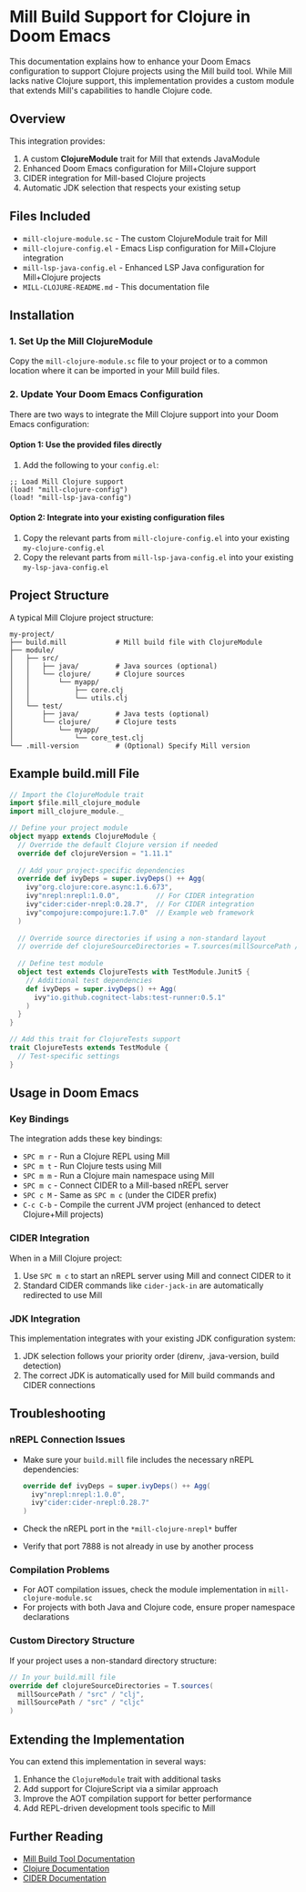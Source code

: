 # Mill Build Support for Clojure in Doom Emacs

This documentation explains how to enhance your Doom Emacs configuration to support Clojure projects using the Mill build tool. While Mill lacks native Clojure support, this implementation provides a custom module that extends Mill's capabilities to handle Clojure code.

## Overview

This integration provides:

1. A custom **ClojureModule** trait for Mill that extends JavaModule
2. Enhanced Doom Emacs configuration for Mill+Clojure support
3. CIDER integration for Mill-based Clojure projects
4. Automatic JDK selection that respects your existing setup

## Files Included

- `mill-clojure-module.sc` - The custom ClojureModule trait for Mill
- `mill-clojure-config.el` - Emacs Lisp configuration for Mill+Clojure integration
- `mill-lsp-java-config.el` - Enhanced LSP Java configuration for Mill+Clojure projects
- `MILL-CLOJURE-README.md` - This documentation file

## Installation

### 1. Set Up the Mill ClojureModule

Copy the `mill-clojure-module.sc` file to your project or to a common location where it can be imported in your Mill build files.

### 2. Update Your Doom Emacs Configuration

There are two ways to integrate the Mill Clojure support into your Doom Emacs configuration:

#### Option 1: Use the provided files directly

1. Add the following to your `config.el`:

```elisp
;; Load Mill Clojure support
(load! "mill-clojure-config")
(load! "mill-lsp-java-config")
```

#### Option 2: Integrate into your existing configuration files

1. Copy the relevant parts from `mill-clojure-config.el` into your existing `my-clojure-config.el`
2. Copy the relevant parts from `mill-lsp-java-config.el` into your existing `my-lsp-java-config.el`

## Project Structure

A typical Mill Clojure project structure:

```
my-project/
├── build.mill            # Mill build file with ClojureModule
├── module/
│   ├── src/
│   │   ├── java/         # Java sources (optional)
│   │   └── clojure/      # Clojure sources
│   │       └── myapp/
│   │           ├── core.clj
│   │           └── utils.clj
│   └── test/
│       ├── java/         # Java tests (optional)
│       └── clojure/      # Clojure tests
│           └── myapp/
│               └── core_test.clj
└── .mill-version         # (Optional) Specify Mill version
```

## Example build.mill File

```scala
// Import the ClojureModule trait
import $file.mill_clojure_module
import mill_clojure_module._

// Define your project module
object myapp extends ClojureModule {
  // Override the default Clojure version if needed
  override def clojureVersion = "1.11.1"
  
  // Add your project-specific dependencies
  override def ivyDeps = super.ivyDeps() ++ Agg(
    ivy"org.clojure:core.async:1.6.673",
    ivy"nrepl:nrepl:1.0.0",         // For CIDER integration
    ivy"cider:cider-nrepl:0.28.7",  // For CIDER integration
    ivy"compojure:compojure:1.7.0"  // Example web framework
  )
  
  // Override source directories if using a non-standard layout
  // override def clojureSourceDirectories = T.sources(millSourcePath / "src" / "clj")
  
  // Define test module
  object test extends ClojureTests with TestModule.Junit5 {
    // Additional test dependencies
    def ivyDeps = super.ivyDeps() ++ Agg(
      ivy"io.github.cognitect-labs:test-runner:0.5.1"
    )
  }
}

// Add this trait for ClojureTests support
trait ClojureTests extends TestModule {
  // Test-specific settings
}
```

## Usage in Doom Emacs

### Key Bindings

The integration adds these key bindings:

- `SPC m r` - Run a Clojure REPL using Mill
- `SPC m t` - Run Clojure tests using Mill
- `SPC m m` - Run a Clojure main namespace using Mill
- `SPC m c` - Connect CIDER to a Mill-based nREPL server
- `SPC c M` - Same as `SPC m c` (under the CIDER prefix)
- `C-c C-b` - Compile the current JVM project (enhanced to detect Clojure+Mill projects)

### CIDER Integration

When in a Mill Clojure project:

1. Use `SPC m c` to start an nREPL server using Mill and connect CIDER to it
2. Standard CIDER commands like `cider-jack-in` are automatically redirected to use Mill

### JDK Integration

This implementation integrates with your existing JDK configuration system:

1. JDK selection follows your priority order (direnv, .java-version, build detection)
2. The correct JDK is automatically used for Mill build commands and CIDER connections

## Troubleshooting

### nREPL Connection Issues

- Make sure your `build.mill` file includes the necessary nREPL dependencies:
  ```scala
  override def ivyDeps = super.ivyDeps() ++ Agg(
    ivy"nrepl:nrepl:1.0.0",
    ivy"cider:cider-nrepl:0.28.7"
  )
  ```

- Check the nREPL port in the `*mill-clojure-nrepl*` buffer
- Verify that port 7888 is not already in use by another process

### Compilation Problems

- For AOT compilation issues, check the module implementation in `mill-clojure-module.sc`
- For projects with both Java and Clojure code, ensure proper namespace declarations

### Custom Directory Structure

If your project uses a non-standard directory structure:

```scala
// In your build.mill file
override def clojureSourceDirectories = T.sources(
  millSourcePath / "src" / "clj", 
  millSourcePath / "src" / "cljc"
)
```

## Extending the Implementation

You can extend this implementation in several ways:

1. Enhance the `ClojureModule` trait with additional tasks
2. Add support for ClojureScript via a similar approach
3. Improve the AOT compilation support for better performance
4. Add REPL-driven development tools specific to Mill

## Further Reading

- [Mill Build Tool Documentation](https://mill-build.com/mill/Intro_to_Mill.html)
- [Clojure Documentation](https://clojure.org/guides/getting_started)
- [CIDER Documentation](https://docs.cider.mx)
